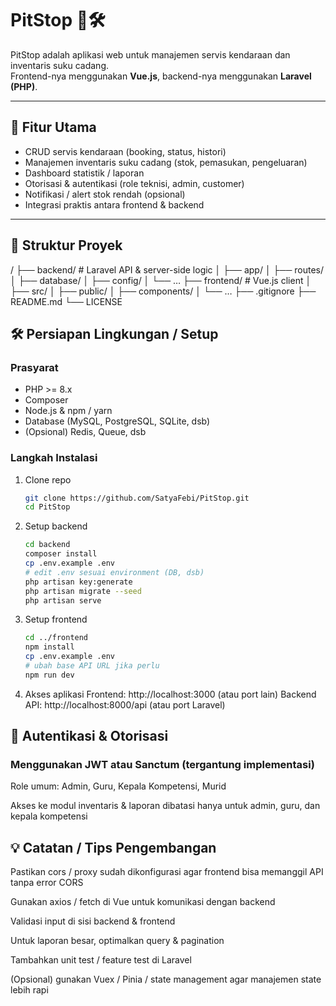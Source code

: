 # PitStop 🚗🛠️

PitStop adalah aplikasi web untuk manajemen servis kendaraan dan inventaris suku cadang.  
Frontend-nya menggunakan **Vue.js**, backend-nya menggunakan **Laravel (PHP)**.

---

## 🎯 Fitur Utama

- CRUD servis kendaraan (booking, status, histori)  
- Manajemen inventaris suku cadang (stok, pemasukan, pengeluaran)  
- Dashboard statistik / laporan  
- Otorisasi & autentikasi (role teknisi, admin, customer)  
- Notifikasi / alert stok rendah (opsional)  
- Integrasi praktis antara frontend & backend  

---

## 📁 Struktur Proyek

/
├── backend/ # Laravel API & server-side logic
│ ├── app/
│ ├── routes/
│ ├── database/
│ ├── config/
│ └── …
├── frontend/ # Vue.js client
│ ├── src/
│ ├── public/
│ ├── components/
│ └── …
├── .gitignore
├── README.md
└── LICENSE

## 🛠️ Persiapan Lingkungan / Setup

### Prasyarat

- PHP >= 8.x  
- Composer  
- Node.js & npm / yarn  
- Database (MySQL, PostgreSQL, SQLite, dsb)  
- (Opsional) Redis, Queue, dsb

### Langkah Instalasi

1. Clone repo  
   ```bash
   git clone https://github.com/SatyaFebi/PitStop.git
   cd PitStop
2. Setup backend
   ```bash
   cd backend  
   composer install  
   cp .env.example .env  
   # edit .env sesuai environment (DB, dsb)  
   php artisan key:generate  
   php artisan migrate --seed  
   php artisan serve  
3. Setup frontend
   ```bash
   cd ../frontend  
   npm install   
   cp .env.example .env  
   # ubah base API URL jika perlu  
   npm run dev
4. Akses aplikasi
   Frontend: http://localhost:3000 (atau port lain)
   Backend API: http://localhost:8000/api (atau port Laravel)

## 🔐 Autentikasi & Otorisasi

### Menggunakan JWT atau Sanctum (tergantung implementasi)

Role umum: Admin, Guru, Kepala Kompetensi, Murid

Akses ke modul inventaris & laporan dibatasi hanya untuk admin, guru, dan kepala kompetensi

## 💡 Catatan / Tips Pengembangan

Pastikan cors / proxy sudah dikonfigurasi agar frontend bisa memanggil API tanpa error CORS

Gunakan axios / fetch di Vue untuk komunikasi dengan backend

Validasi input di sisi backend & frontend

Untuk laporan besar, optimalkan query & pagination

Tambahkan unit test / feature test di Laravel

(Opsional) gunakan Vuex / Pinia / state management agar manajemen state lebih rapi
